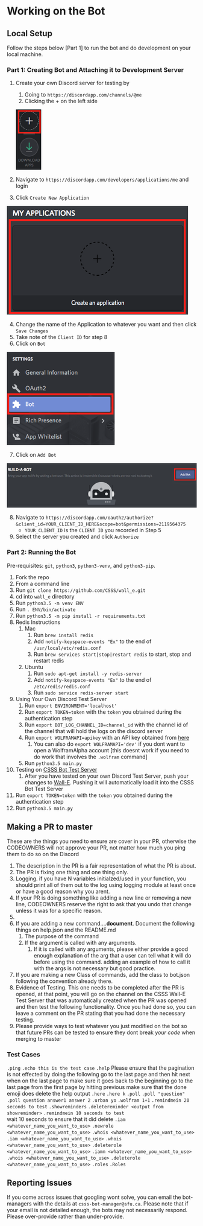 # Working on the Bot

## Local Setup

Follow the steps below [Part 1] to run the bot and do development on your local machine.  

### Part 1: Creating Bot and Attaching it to Development Server

1. Create your own Discord server for testing by
   1. Going to `https://discordapp.com/channels/@me`
   2. Clicking the + on the left side 

   ![Creating Discord Development Server](README_files/create_development_server.png) 

2. Navigate to `https://discordapp.com/developers/applications/me` and login
3. Click `Create New Application` 

![Creating Discord Application](README_files/create_application.png) 

4. Change the name of the Application to whatever you want and then click `Save Changes`
5. Take note of the `Client ID` for step 8
6. Click on `Bot` 

![Click on Bot](README_files/click_on_bot.png) 

7. Click on `Add Bot` 

![Click on Add Bot](README_files/add_bot.png) 

8. Navigate to `https://discordapp.com/oauth2/authorize?&client_id=YOUR_CLIENT_ID_HERE&scope=bot&permissions=2119564375`
   * `YOUR_CLIENT_ID` is the `CLIENT ID` you recorded in Step 5
9. Select the server you created and click `Authorize`

### Part 2: Running the Bot

Pre-requisites: `git`, `python3`, `python3-venv`, and `python3-pip`.

1. Fork the repo
1. From a command line
1. Run `git clone https://github.com/CSSS/wall_e.git`
2. cd into `wall_e` directory
3. Run `python3.5 -m venv ENV`
4. Run `. ENV/bin/activate`
5. Run `python3.5 -m pip install -r requirements.txt`
1. Redis Instructions
   1. Mac
      1. Run `brew install redis`
      1. Add `notify-keyspace-events "Ex"` to the end of `/usr/local/etc/redis.conf`
      1. Run `brew services start|stop|restart redis` to start, stop and restart redis
   1. Ubuntu
      1. Run `sudo apt-get install -y redis-server`
      1. Add `notify-keyspace-events "Ex"` to the end of `/etc/redis/redis.conf`
      1. Run `sudo service redis-server start`
1. Using Your Own Discord Test Server
   1. Run `export ENVIRONMENT='localhost'`
   1. Run `export TOKEN=token` with the `token` you obtained during the authentication step
   1. Run `export BOT_LOG_CHANNEL_ID=channel_id` with the channel id of the channel that will hold the logs on the discord server
   1. Run `export WOLFRAMAPI=apikey` with an API key obtained from [here](https://products.wolframalpha.com/api/)
      1. You can also do `export WOLFRAMAPI='dev'` if you dont want to open a WolframAlpha account [this doesnt work if you need to do work that involves the `.wolfram` command]
   1. Run `python3.5 main.py`
1. Testing on [CSSS Bot Test Server](https://discord.gg/c3MPjY5)
   1. After you have tested on your own Discord Test Server, push your changes to [Wall-E](https://github.com/CSSS/wall_e). Pushing it will automatically load it into the CSSS Bot Test Server
9. Run `export TOKEN=token` with the `token` you obtained during the authentication step
10. Run `python3.5 main.py`

## Making a PR to master

These are the things you need to ensure are cover in your PR, otherwise the CODEOWNERS will not approve your PR, not matter how much you ping them to do so on the Discord
 1. The description in the PR is a fair representation of what the PR is about.
 1. The PR is fixing one thing and one thing only.
 1. Logging. if you have N variables initialzed/used in your function, you should print all of them out to the log using logging module at least once or have a good reason why you arent.
 1. If your PR is doing something like adding a new line or removing a new line, CODEOWNERS reserve the right to ask that you undo that change unless it was for a specific reason.
 1. 
 1. If you are adding a new command....**document**. Document the following things on help.json and the README.md
    1. The purpose of the command
    1. If the argument is called with any arguments.
       1. If it is called with any arguments, please either provide a good enough explanation of the arg that a user can tell what it will do before using the command. adding an example of how to call it with the args is not necessary but good practice.
 1. If you are making a new Class of commands, add the class to bot.json following the convention already there.
 1. Evidence of Testing. This one needs to be completed after the PR is opened, at that point, you will go on the channel on the CSSS Wall-E Test Server that was automatically created when the PR was opened and then test the following functionality. Once you had done so, you can leave a comment on the PR stating that you had done the necessary testing.
 1. Please provide ways to test whatever you just modified on the bot so that future PRs can be tested to ensure they dont break *your code* when merging to master
 
 ### Test Cases
 `.ping`
 `.echo this is the test case`
 `.help`
   Please ensure that the pagination is not effected by doing the following
      go to the last page and then hit next when on the last page to make sure it goes back to the beginning
      go to the last page from the first page by hitting previous
      make sure that the done emoji does delete the help output
`.here`
`.here k`
`.poll`
`.poll "question"`
`.poll question answer1 answer 2`
`.urban yo`
`.wolfram 1+1`
`.remindmein 20 seconds to test`
`.showreminders`
`.deletereminder <output from showreminder>`
`.remindmein 10 seconds to test`  
   wait 10 seconds to ensure that it did delete
`.iam <whatever_name_you_want_to_use>`
`.newrole <whatever_name_you_want_to_use>`
`.whois <whatever_name_you_want_to_use>`
`.iam <whatever_name_you_want_to_use>`
`.whois <whatever_name_you_want_to_use>`
`.deleterole <whatever_name_you_want_to_use>`
`.iamn <whatever_name_you_want_to_use>`
`.whois <whatever_name_you_want_to_use>`
`.deleterole <whatever_name_you_want_to_use>`
`.roles`
`.Roles`
 ## Reporting Issues

 If you come across issues that googling wont solve, you can email the bot-managers with the details at `csss-bot-manager@sfu.ca`. Please note that if your email is not detailed enough, the bots may not necessarily respond. Please over-provide rather than under-provide.